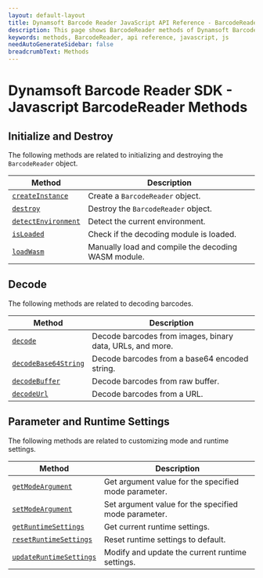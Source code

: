 ```yaml
---
layout: default-layout
title: Dynamsoft Barcode Reader JavaScript API Reference - BarcodeReader Methods
description: This page shows BarcodeReader methods of Dynamsoft Barcode Reader JavaScript SDK.
keywords: methods, BarcodeReader, api reference, javascript, js
needAutoGenerateSidebar: false
breadcrumbText: Methods
---
```



# Dynamsoft Barcode Reader SDK - Javascript BarcodeReader Methods

## Initialize and Destroy

The following methods are related to initializing and destroying the `BarcodeReader` object.

| Method               | Description |
|----------------------|-------------|
| [`createInstance`](initialize-and-destroy.md#createinstance) | Create a  `BarcodeReader` object. |
| [`destroy`](initialize-and-destroy.md#destroy) | Destroy the `BarcodeReader` object. |
| [`detectEnvironment`](initialize-and-destroy.md#detectenvironment) | Detect the current environment. |
| [`isLoaded`](initialize-and-destroy.md#isloaded) | Check if the decoding module is loaded. |
| [`loadWasm`](initialize-and-destroy.md#loadwasm) | Manually load and compile the decoding WASM module. |

## Decode

The following methods are related to decoding barcodes.

| Method               | Description |
|----------------------|-------------|
| [`decode`](decode.md#decode) | Decode barcodes from images, binary data, URLs, and more. |
| [`decodeBase64String`](decode.md#decodebase64string) | Decode barcodes from a base64 encoded string. |
| [`decodeBuffer`](decode.md#decodebuffer) | Decode barcodes from raw buffer. |
| [`decodeUrl`](decode.md#decodeurl) | Decode barcodes from a URL. |

## Parameter and Runtime Settings

The following methods are related to customizing mode and runtime settings.

| Method               | Description |
|----------------------|-------------|
| [`getModeArgument`](parameter-and-runtime-settings.md#getmodeargument) | Get argument value for the specified mode parameter. |
| [`setModeArgument`](parameter-and-runtime-settings.md#setmodeargument) | Set argument value for the specified mode parameter. |
| [`getRuntimeSettings`](parameter-and-runtime-settings.md#getruntimesettings) | Get current runtime settings. |
| [`resetRuntimeSettings`](parameter-and-runtime-settings.md#resetruntimesettings) | Reset runtime settings to default. |
| [`updateRuntimeSettings`](parameter-and-runtime-settings.md#updateruntimesettings) | Modify and update the current runtime settings. |
